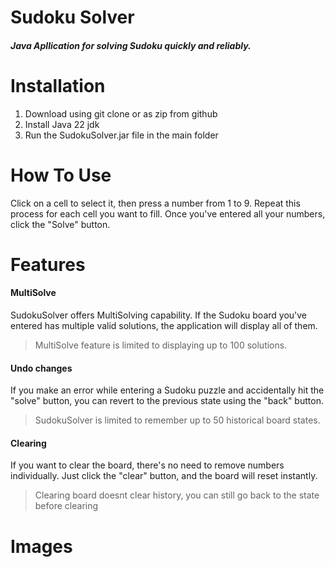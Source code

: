 # Sudoku Solver
##### Java Apllication for solving Sudoku quickly and reliably.
# Installation
1. Download using git clone or as zip from github
2. Install Java 22 jdk
3. Run the SudokuSolver.jar file in the main folder

# How To Use
Click on a cell to select it, then press a number from 1 to 9. Repeat this process for each cell you want to fill. Once you've entered all your numbers, click the "Solve" button.

# Features
#### MultiSolve
SudokuSolver offers MultiSolving capability. If the Sudoku board you've entered has multiple valid solutions, the application will display all of them.
> MultiSolve feature is limited to displaying up to 100 solutions.

#### Undo changes
If you make an error while entering a Sudoku puzzle and accidentally hit the "solve" button, you can revert to the previous state using the "back" button.
>  SudokuSolver is limited to remember up to 50 historical board states.

#### Clearing
If you want to clear the board, there's no need to remove numbers individually. Just click the "clear" button, and the board will reset instantly.
> Clearing board doesnt clear history, you can still go back to the state before clearing

# Images
